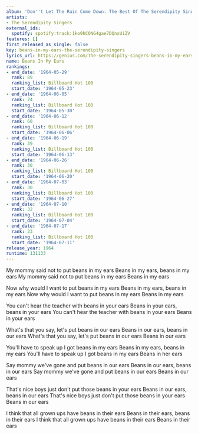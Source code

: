 ```yaml
---
album: 'Don''t Let The Rain Come Down: The Best Of The Serendipity Singers'
artists:
- The Serendipity Singers
external_ids:
  spotify: spotify:track:1ko9hCONG4gae7DQnsUiZV
features: []
first_released_as_single: false
key: beans-in-my-ears-the-serendipity-singers
lyrics_url: https://genius.com/The-serendipity-singers-beans-in-my-ears-lyrics
name: Beans In My Ears
rankings:
- end_date: '1964-05-29'
  rank: 89
  ranking_list: Billboard Hot 100
  start_date: '1964-05-23'
- end_date: '1964-06-05'
  rank: 74
  ranking_list: Billboard Hot 100
  start_date: '1964-05-30'
- end_date: '1964-06-12'
  rank: 60
  ranking_list: Billboard Hot 100
  start_date: '1964-06-06'
- end_date: '1964-06-19'
  rank: 39
  ranking_list: Billboard Hot 100
  start_date: '1964-06-13'
- end_date: '1964-06-26'
  rank: 30
  ranking_list: Billboard Hot 100
  start_date: '1964-06-20'
- end_date: '1964-07-03'
  rank: 30
  ranking_list: Billboard Hot 100
  start_date: '1964-06-27'
- end_date: '1964-07-10'
  rank: 32
  ranking_list: Billboard Hot 100
  start_date: '1964-07-04'
- end_date: '1964-07-17'
  rank: 33
  ranking_list: Billboard Hot 100
  start_date: '1964-07-11'
release_year: 1964
runtime: 131133
---
```

My mommy said not to put beans in my ears
Beans in my ears, beans in my ears
My mommy said not to put beans in my ears
Beans in my ears

Now why would I want to put beans in my ears
Beans in my ears, beans in my ears
Now why would I want to put beans in my ears
Beans in my ears

You can't hear the teacher with beans in your ears
Beans in your ears, beans in your ears
You can't hear the teacher with beans in your ears
Beans in your ears

What's that you say, let's put beans in our ears
Beans in our ears, beans in our ears
What's that you say, let's put beans in our ears
Beans in our ears

You'll have to speak up I got beans in my ears
Beans in my ears, beans in my ears
You'll have to speak up I got beans in my ears
Beans in her ears

Say mommy we've gone and put beans in our ears
Beans in our ears, beans in our ears
Say mommy we've gone and put beans in our ears
Beans in our ears

That's nice boys just don't put those beans in your ears
Beans in our ears, beans in our ears
That's nice boys just don't put those beans in your ears
Beans in our ears

I think that all grown ups have beans in their ears
Beans in their ears, beans in their ears
I think that all grown ups have beans in their ears
Beans in their ears
